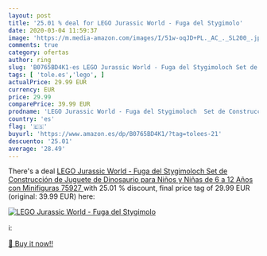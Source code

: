 ```yaml
---
layout: post
title: '25.01 % deal for LEGO Jurassic World - Fuga del Stygimolo'
date: 2020-03-04 11:59:37
image: 'https://m.media-amazon.com/images/I/51w-oqJD+PL._AC_._SL200_.jpg'
comments: true
category: ofertas
author: ring
slug: 'B0765BD4K1-es LEGO Jurassic World - Fuga del Stygimoloch Set de...'
tags: [ 'tole.es','lego', ]
actualPrice: 29.99 EUR
currency: EUR
price: 29.99
comparePrice: 39.99 EUR
prodname: 'LEGO Jurassic World - Fuga del Stygimoloch  Set de Construcción de Juguete de Dinosaurio para Niños y Niñas de 6 a 12 Años con Minifiguras  75927 '
country: 'es'
flag: '🇪🇸'
buyurl: 'https://www.amazon.es/dp/B0765BD4K1/?tag=tolees-21'
descuento: '25.01'
average: '28.49'
---
```


There's a deal [LEGO Jurassic World - Fuga del Stygimoloch  Set de Construcción de Juguete de Dinosaurio para Niños y Niñas de 6 a 12 Años con Minifiguras  75927 ](https://www.amazon.es/dp/B0765BD4K1/?tag=tolees-21)  with  25.01 % discount, final price tag of  29.99 EUR (original: 39.99 EUR) here:

[![LEGO Jurassic World - Fuga del Stygimolo](https://m.media-amazon.com/images/I/51w-oqJD+PL._AC_._SL200_.jpg)](https://www.amazon.es/dp/B0765BD4K1/?tag=tolees-21)

ℹ️:


[🛒 Buy it now!!](https://www.amazon.es/dp/B0765BD4K1/?tag=tolees-21)
